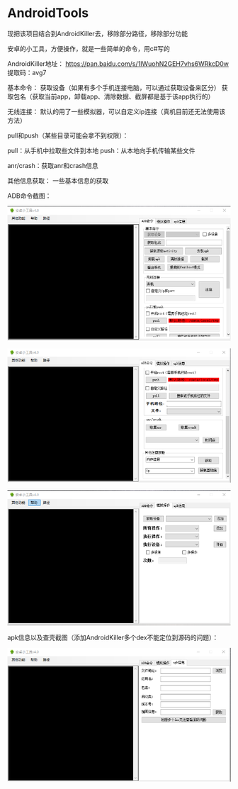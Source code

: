 # AndroidTools
现把该项目结合到AndroidKiller去，移除部分路径，移除部分功能

安卓的小工具，方便操作，就是一些简单的命令，用c#写的

AndroidKiller地址：
https://pan.baidu.com/s/1IWuohN2GEH7vhs6WRkcD0w    
提取码：avg7

基本命令：
获取设备（如果有多个手机连接电脑，可以通过获取设备来区分）
获取包名（获取当前app，卸载app、清除数据、截屏都是基于该app执行的）

无线连接：
默认的用了一些模拟器，可以自定义ip连接（真机目前还无法使用该方法）

pull和push（某些目录可能会拿不到权限）：

pull：从手机中拉取些文件到本地
push：从本地向手机传输某些文件

anr/crash：获取anr和crash信息

其他信息获取：
一些基本信息的获取

ADB命令截图：

![ADB命令截图](1.png)

![ADB命令截图](2.png)

![简单反编译](3.png)

apk信息以及查壳截图（添加AndroidKiller多个dex不能定位到源码的问题）：

![简单反编译](4.png)